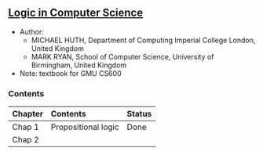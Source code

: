 ## [Logic in Computer Science](http://www.eserna.com/Logica/5%20Lectura%202.pdf)

- Author: 
  - MICHAEL HUTH, Department of Computing Imperial College London, United Kingdom
  - MARK RYAN, School of Computer Science, University of Birmingham, United Kingdom
- Note: textbook for GMU CS600  

### Contents
|Chapter| Contents| Status|
|:---|:---|:---|
|Chap 1| Propositional logic|Done |
|Chap 2| | |
